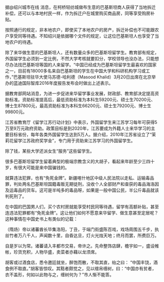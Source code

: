 据@绍兴城市在线 消息，在柯桥轻纺城做布生意的巴基斯坦商人获得了当地拆迁补偿，还可以与本地村民一样，作为拆迁户在城里购买商品房，同等享受购房补贴。



按照通行的规定，非本地农户，即使买了本地农户的房产，拆迁补偿也不可能跟农户享受同等待遇。不知绍兴是依据哪个文件的规定，让这位巴基斯坦人也享受了当地农户的待遇。









除了来华做生意的巴基斯坦人，还有数量众多的巴基斯坦留学生。教育部有规定，外国留学生必须到一定比例，不然大学考核就要扣分，学校领导也没办法，只能想尽办法找巴基斯坦等国的人来留学。“中国已经成为巴基斯坦留学生最喜欢的国家之一，目前有18000多名来自巴基斯坦的学生在中国大学和科研机构学习或工作，”巴基斯坦驻华大使马苏德-哈利德（Masood Khalid）3月20日出席在北京举办的蓝迪国际智库2016年度报告发布会时做出上述表示。 





据教育部网站消息，为进一步促进来华留学事业发展，财政部、教育部决定提高资助标准。资助标准提高后，最低资助标准为本科生59200元、硕士生70200元、博士生87800元，最高资助标准为本科生66200元、硕士生79200元、博士生99800元。





江苏省教育厅《留学江苏行动计划》中表示，外国留学生来江苏学习每年可获得5万至9万元政府资助。政策目标是到2020年，江苏要成为外籍人士来华学习的主要目标省份，每年各类外国留学生达到5万人。据介绍，2010年江苏省设立了“茉莉花留学江苏政府奖学金”，专门用于资助来江苏学习的外国留学生。



除了钱，某些大学还派女生“服务”这些留学生。









很多巴基斯坦留学生留着典型的极端宗教含义的大胡子，看起来年龄至少三四十岁，有很大可能是来中国骗钱的。



就算违法犯罪，也有“免死金牌”。新疆喀什地区中级人民法院以走私、运输毒品罪，判处两名巴基斯坦国籍毒贩无期徒刑，没收个人全部财产和查获的毒品海洛因及运毒品的货车。这可是半吨多的毒品呀，如果是一般中国公民，半公斤毒品就该判死刑了。



在中国的巴国男人们，买个农村房就能享受村民同等待遇，留学有高额补贴，甚至连违法犯罪都有“免死金牌”。这让他们如何不愿意来华留学、做生意甚至定居呢？这种事情在中国史书上有类似的记载：



（隋炀）帝以诸蕃酋长毕集洛阳，丁丑，于端门街盛陈百戏，戏场周围五千步，执丝竹者万八千人，声闻数十里，自昏达旦，灯火光烛天地；终月而罢，所费巨万。



自是岁以为常。诸蕃请入丰都市交易，帝许之。先命整饰店肆，檐宇如一，盛设帷帐，珍货充积，人物华盛，卖菜者亦藉以龙须席。



胡客或过酒食店，悉令邀廷就坐，醉饱而散，不取其直，绐之曰： “中国丰饶，酒食例不取直。”胡客皆惊叹。其黠者颇觉之，见以缯帛缠树，曰：“中国亦有贫者，衣不盖形，何如以此物与之，缠树何为？”市人惭不能答。     

